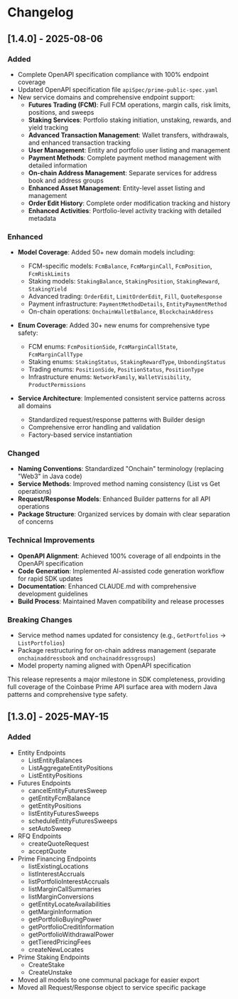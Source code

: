 # Changelog

## [1.4.0] - 2025-08-06

### Added
- Complete OpenAPI specification compliance with 100% endpoint coverage
- Updated OpenAPI specification file `apiSpec/prime-public-spec.yaml` 
- New service domains and comprehensive endpoint support:
  - **Futures Trading (FCM)**: Full FCM operations, margin calls, risk limits, positions, and sweeps
  - **Staking Services**: Portfolio staking initiation, unstaking, rewards, and yield tracking
  - **Advanced Transaction Management**: Wallet transfers, withdrawals, and enhanced transaction tracking
  - **User Management**: Entity and portfolio user listing and management
  - **Payment Methods**: Complete payment method management with detailed information
  - **On-chain Address Management**: Separate services for address book and address groups
  - **Enhanced Asset Management**: Entity-level asset listing and management
  - **Order Edit History**: Complete order modification tracking and history
  - **Enhanced Activities**: Portfolio-level activity tracking with detailed metadata

### Enhanced
- **Model Coverage**: Added 50+ new domain models including:
  - FCM-specific models: `FcmBalance`, `FcmMarginCall`, `FcmPosition`, `FcmRiskLimits`
  - Staking models: `StakingBalance`, `StakingPosition`, `StakingReward`, `StakingYield`
  - Advanced trading: `OrderEdit`, `LimitOrderEdit`, `Fill`, `QuoteResponse`
  - Payment infrastructure: `PaymentMethodDetails`, `EntityPaymentMethod`
  - On-chain operations: `OnchainWalletBalance`, `BlockchainAddress`

- **Enum Coverage**: Added 30+ new enums for comprehensive type safety:
  - FCM enums: `FcmPositionSide`, `FcmMarginCallState`, `FcmMarginCallType`
  - Staking enums: `StakingStatus`, `StakingRewardType`, `UnbondingStatus`
  - Trading enums: `PositionSide`, `PositionStatus`, `PositionType`
  - Infrastructure enums: `NetworkFamily`, `WalletVisibility`, `ProductPermissions`

- **Service Architecture**: Implemented consistent service patterns across all domains
  - Standardized request/response patterns with Builder design
  - Comprehensive error handling and validation
  - Factory-based service instantiation

### Changed
- **Naming Conventions**: Standardized "Onchain" terminology (replacing "Web3" in Java code)
- **Service Methods**: Improved method naming consistency (List vs Get operations)
- **Request/Response Models**: Enhanced Builder patterns for all API operations
- **Package Structure**: Organized services by domain with clear separation of concerns

### Technical Improvements
- **OpenAPI Alignment**: Achieved 100% coverage of all endpoints in the OpenAPI specification
- **Code Generation**: Implemented AI-assisted code generation workflow for rapid SDK updates
- **Documentation**: Enhanced CLAUDE.md with comprehensive development guidelines
- **Build Process**: Maintained Maven compatibility and release processes

### Breaking Changes
- Service method names updated for consistency (e.g., `GetPortfolios` → `ListPortfolios`)
- Package restructuring for on-chain address management (separate `onchainaddressbook` and `onchainaddressgroups`)
- Model property naming aligned with OpenAPI specification

This release represents a major milestone in SDK completeness, providing full coverage of the Coinbase Prime API surface area with modern Java patterns and comprehensive type safety.

## [1.3.0] - 2025-MAY-15

### Added

- Entity Endpoints
  - ListEntityBalances
  - ListAggregateEntityPositions
  - ListEntityPositions
- Futures Endpoints
  - cancelEntityFuturesSweep
  - getEntityFcmBalance
  - getEntityPositions
  - listEntityFuturesSweeps
  - scheduleEntityFuturesSweeps
  - setAutoSweep
- RFQ Endpoints
  - createQuoteRequest
  - acceptQuote
- Prime Financing Endpoints
  - listExistingLocations
  - listInterestAccruals
  - listPortfolioInterestAccruals
  - listMarginCallSummaries
  - listMarginConversions
  - getEntityLocateAvailabilities
  - getMarginInformation
  - getPortfolioBuyingPower
  - getPortfolioCreditInformation
  - getPortfolioWithdrawalPower
  - getTieredPricingFees
  - createNewLocates
- Prime Staking Endpoints
  - CreateStake
  - CreateUnstake
- Moved all models to one communal package for easier export
- Moved all Request/Response object to service specific package
